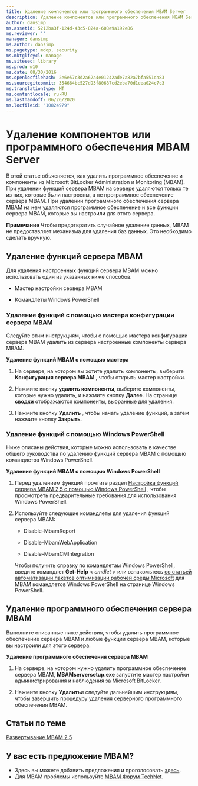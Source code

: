 ```yaml
---
title: Удаление компонентов или программного обеспечения MBAM Server
description: Удаление компонентов или программного обеспечения MBAM Server
author: dansimp
ms.assetid: 5212ba3f-124d-43c5-824a-608e9a192e86
ms.reviewer: ''
manager: dansimp
ms.author: dansimp
ms.pagetype: mdop, security
ms.mktglfcycl: manage
ms.sitesec: library
ms.prod: w10
ms.date: 08/30/2016
ms.openlocfilehash: 2e6e57c3d2a62a4e01242ade7a82a7bfa551da83
ms.sourcegitcommit: 354664bc527d93f80687cd2eba70d1eea024c7c3
ms.translationtype: MT
ms.contentlocale: ru-RU
ms.lasthandoff: 06/26/2020
ms.locfileid: "10824979"
---
```

# Удаление компонентов или программного обеспечения MBAM Server


В этой статье объясняется, как удалить программное обеспечение и компоненты из Microsoft BitLocker Administration и Monitoring (MBAM). При удалении функций сервера MBAM на сервере удаляются только те из них, которые были настроены, а не программное обеспечение сервера MBAM. При удалении программного обеспечения сервера MBAM на нем удаляются программное обеспечение и все функции сервера MBAM, которые вы настроили для этого сервера.

**Примечание**  Чтобы предотвратить случайное удаление данных, MBAM не предоставляет механизма для удаления баз данных. Это необходимо сделать вручную.

 

## <a href="" id="bkmk-removeserverfeatures"></a>Удаление функций сервера MBAM


Для удаления настроенных функций сервера MBAM можно использовать один из указанных ниже способов.

-   Мастер настройки сервера MBAM

-   Командлеты Windows PowerShell

### Удаление функций с помощью мастера конфигурации сервера MBAM

Следуйте этим инструкциям, чтобы с помощью мастера конфигурации сервера MBAM удалить из сервера настроенные компоненты сервера MBAM.

**Удаление функций MBAM с помощью мастера**

1.  На сервере, на котором вы хотите удалить компоненты, выберите **Конфигурация сервера MBAM** , чтобы открыть мастер настройки.

2.  Нажмите кнопку **удалить компоненты**, выберите компоненты, которые нужно удалить, и нажмите кнопку **Далее**. На странице **сводки** отображаются компоненты, выбранные для удаления.

3.  Нажмите кнопку **Удалить** , чтобы начать удаление функций, а затем нажмите кнопку **Закрыть**.

### Удаление функций с помощью Windows PowerShell

Ниже описаны действия, которые можно использовать в качестве общего руководства по удалению функций сервера MBAM с помощью командлетов Windows PowerShell.

**Удаление функций MBAM с помощью Windows PowerShell**

1.  Перед удалением функций прочтите раздел [Настройка функций сервера MBAM 2,5 с помощью Windows PowerShell](configuring-mbam-25-server-features-by-using-windows-powershell.md) , чтобы просмотреть предварительные требования для использования Windows PowerShell.

2.  Используйте следующие командлеты для удаления функций сервера MBAM:

    -   Disable-MbamReport

    -   Disable-MbamWebApplication

    -   Disable-MbamCMIntegration

    Чтобы получить справку по командлетам Windows PowerShell, введите командлет **Get-Help** &lt; *cmdlet* &gt; или ознакомьтесь [со статьей автоматизации пакетов оптимизации рабочей среды Microsoft](https://go.microsoft.com/fwlink/?LinkId=393498) для MBAM командлетов Windows PowerShell на странице Windows PowerShell.

## Удаление программного обеспечения сервера MBAM


Выполните описанные ниже действия, чтобы удалить программное обеспечение сервера MBAM и любые функции сервера MBAM, которые вы настроили для этого сервера.

**Удаление программного обеспечения сервера MBAM**

1.  На сервере, на котором нужно удалить программное обеспечение сервера MBAM, **MBAMserversetup.exe** запустите мастер настройки администрирования и наблюдения за Microsoft BitLocker.

2.  Нажмите кнопку **Удалить**и следуйте дальнейшим инструкциям, чтобы завершить процедуру удаления серверного программного обеспечения MBAM.



## Статьи по теме


[Развертывание MBAM 2.5](deploying-mbam-25.md)

 

 

## У вас есть предложение MBAM?
- Здесь вы можете добавить предложения и проголосовать [здесь](http://mbam.uservoice.com/forums/268571-microsoft-bitlocker-administration-and-monitoring). 
- Для MBAM проблемы используйте [MBAM Форум TechNet](https://social.technet.microsoft.com/Forums/home?forum=mdopmbam).



